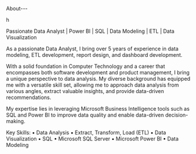 About---

h

Passionate Data Analyst | Power BI | SQL | Data Modeling | ETL | Data Visualization

As a passionate Data Analyst, I bring over 5 years of experience in data modeling, ETL development, report design, and dashboard development.

With a solid foundation in Computer Technology and a career that encompasses both software development and product management, I bring a unique perspective to data analysis. My diverse background has equipped me with a versatile skill set, allowing me to approach data analysis from various angles, extract valuable insights, and provide data-driven recommendations.

My expertise lies in leveraging Microsoft Business Intelligence tools such as SQL and Power BI to improve data quality and enable data-driven decision-making.

Key Skills:
▪ Data Analysis
▪ Extract, Transform, Load (ETL)
▪ Data Visualization
▪ SQL
▪ Microsoft SQL Server
▪ Microsoft Power BI
▪ Data Modeling

